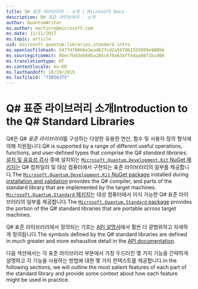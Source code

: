 ```yaml
---
title: Q# 표준 라이브러리 - 소개 | Microsoft Docs
description: Q# 표준 라이브러리 - 소개
author: QuantumWriter
ms.author: martinro@microsoft.com
ms.date: 12/11/2017
ms.topic: article
uid: microsoft.quantum.libraries.standard.intro
ms.openlocfilehash: 547f4f6066e3ead627cd2a5970b1555999e988bb
ms.sourcegitcommit: 8becfb03eb60ba205c670a634ff4daa8071bcd06
ms.translationtype: HT
ms.contentlocale: ko-KR
ms.lasthandoff: 10/29/2019
ms.locfileid: "73056375"
---
```

# <a name="introduction-to-the-q-standard-libraries"></a><span data-ttu-id="e4463-103">Q# 표준 라이브러리 소개</span><span class="sxs-lookup"><span data-stu-id="e4463-103">Introduction to the Q# Standard Libraries</span></span> #

<span data-ttu-id="e4463-104">Q#은 Q# *표준 라이브러리*를 구성하는 다양한 유용한 연산, 함수 및 사용자 정의 형식에 의해 지원됩니다.</span><span class="sxs-lookup"><span data-stu-id="e4463-104">Q# is supported by a range of different useful operations, functions, and user-defined types that comprise the Q# *standard libraries*.</span></span>
<span data-ttu-id="e4463-105">[설치 및 유효성 검사](xref:microsoft.quantum.install) 중에 설치되는 [`Microsoft.Quantum.Development.Kit` NuGet 패키지](https://www.nuget.org/packages/microsoft.quantum.development.kit)는 Q# 컴파일러 및 대상 컴퓨터에서 구현되는 표준 라이브러리의 일부를 제공합니다.</span><span class="sxs-lookup"><span data-stu-id="e4463-105">The [`Microsoft.Quantum.Development.Kit` NuGet package](https://www.nuget.org/packages/microsoft.quantum.development.kit) installed during [installation and validation](xref:microsoft.quantum.install) provides the Q# compiler, and parts of the standard library that are implemented by the target machines.</span></span>
<span data-ttu-id="e4463-106">[`Microsoft.Quantum.Standard` 패키지](https://www.nuget.org/packages/microsoft.quantum.standard)는 대상 컴퓨터에서 이식 가능한 Q# 표준 라이브러리의 일부를 제공합니다.</span><span class="sxs-lookup"><span data-stu-id="e4463-106">The [`Microsoft.Quantum.Standard` package](https://www.nuget.org/packages/microsoft.quantum.standard) provides the portion of the Q# standard libraries that are portable across target machines.</span></span>

<span data-ttu-id="e4463-107">Q# 표준 라이브러리에서 정의되는 기호는 [API 설명서](xref:microsoft.quantum.standardlibsintro)에서 훨씬 더 광범위하고 자세하게 정의됩니다.</span><span class="sxs-lookup"><span data-stu-id="e4463-107">The symbols defined by the Q# standard libraries are defined in much greater and more exhaustive detail in the [API documentation](xref:microsoft.quantum.standardlibsintro).</span></span>

<span data-ttu-id="e4463-108">다음 섹션에서는 각 표준 라이브러리 부분에서 가장 두드러진 몇 가지 기능을 간략하게 설명하고 각 기능을 사용하는 방법에 대한 몇 가지 컨텍스트를 제공합니다.</span><span class="sxs-lookup"><span data-stu-id="e4463-108">In the following sections, we will outline the most salient features of each part of the standard library and provide some context about how each feature might be used in practice.</span></span>
